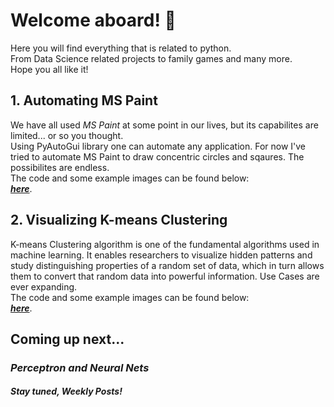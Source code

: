 # Welcome aboard! :seedling:
Here you will find everything that is related to python.<br/> From Data Science related projects to family games and many more.<br/>
Hope you all like it! 

## 1. Automating MS Paint
We have all used *MS Paint* at some point in our lives, but its capabilites are limited... or so you thought.<br/> 
Using PyAutoGui library one can automate any application. For now I've tried to automate MS Paint to draw concentric circles and sqaures. The possibilites are endless.<br/>
The code and some example images can be found below:<br/>
[_**here**_](https://github.com/Vaibhavnath-Jha/Automate-MSPaint).


## 2. Visualizing K-means Clustering 
K-means Clustering algorithm is one of the fundamental algorithms used in machine learning. It enables researchers to visualize hidden patterns and study distinguishing properties of a random set of data, which in turn allows them to convert that random data into powerful information. Use Cases are ever expanding.<br/>
The code and some example images can be found below:<br/>
[_**here**_](https://github.com/Vaibhavnath-Jha/Kmeans-Clustering).


## Coming up next...
### *Perceptron and Neural Nets*
##### Stay tuned, Weekly Posts!

